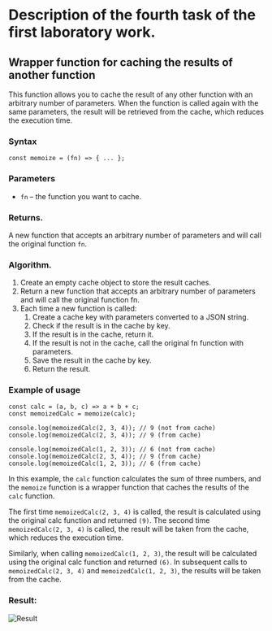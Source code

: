 # Description of the fourth task of the first laboratory work. 

## Wrapper function for caching the results of another function

This function allows you to cache the result of any other function with an arbitrary number of parameters. When the function is called again with the same parameters, the result will be retrieved from the cache, which reduces the execution time.

### Syntax
    const memoize = (fn) => { ... };
### Parameters
- `fn` – the function you want to cache.
### Returns.
A new function that accepts an arbitrary number of parameters and will call the original function `fn`.

### Algorithm.
1. Create an empty cache object to store the result caches.
2. Return a new function that accepts an arbitrary number of parameters and will call the original function fn.
3. Each time a new function is called:
    1. Create a cache key with parameters converted to a JSON string.
    2. Check if the result is in the cache by key.
    3. If the result is in the cache, return it.
    4. If the result is not in the cache, call the original fn function with parameters.
    5. Save the result in the cache by key.
    6. Return the result.

### Example of usage

    const calc = (a, b, c) => a + b + c;
    const memoizedCalc = memoize(calc);

    console.log(memoizedCalc(2, 3, 4)); // 9 (not from cache)
    console.log(memoizedCalc(2, 3, 4)); // 9 (from cache)

    console.log(memoizedCalc(1, 2, 3)); // 6 (not from cache)
    console.log(memoizedCalc(2, 3, 4)); // 9 (from cache)
    console.log(memoizedCalc(1, 2, 3)); // 6 (from cache)

In this example, the `calc` function calculates the sum of three numbers, and the `memoize` function is a wrapper function that caches the results of the `calc` function.

The first time `memoizedCalc(2, 3, 4)` is called, the result is calculated using the original calc function and returned `(9)`. The second time `memoizedCalc(2, 3, 4)` is called, the result will be taken from the cache, which reduces the execution time.

Similarly, when calling `memoizedCalc(1, 2, 3)`, the result will be calculated using the original calc function and returned `(6)`. In subsequent calls to `memoizedCalc(2, 3, 4)` and `memoizedCalc(1, 2, 3)`, the results will be taken from the cache.

### Result:
![Result](/images/task4_result.JPG)